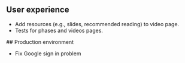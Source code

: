 
## User experience

* Add resources (e.g., slides, recommended reading) to video page.
* Tests for phases and videos pages.


## Production environment

* Fix Google sign in problem
